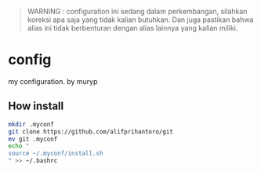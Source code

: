 > WARNING : configuration ini sedang dalam perkembangan, silahkan koreksi apa saja yang tidak kalian butuhkan. Dan juga pastikan bahwa alias ini tidak berbenturan dengan alias lainnya yang kalian miliki.

# config
my configuration. by muryp
## How install
```bash
mkdir .myconf
git clone https://github.com/alifprihantoro/git
mv git .myconf
echo "
source ~/.myconf/install.sh
" >> ~/.bashrc
```

